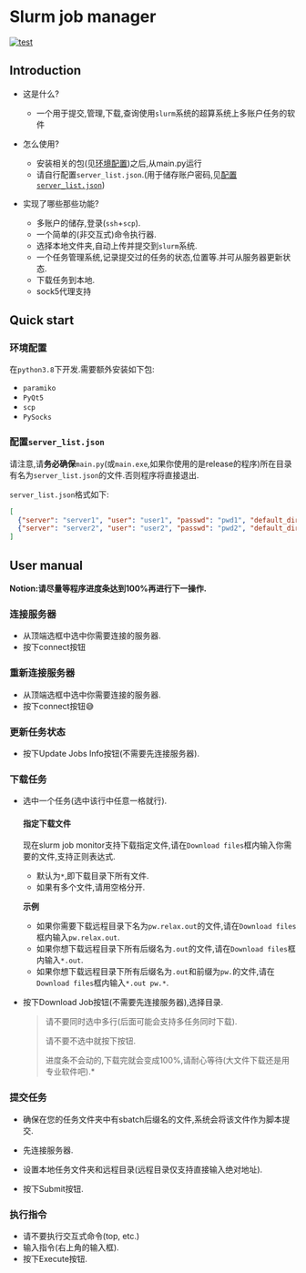 # Slurm job manager

[![test](https://img.shields.io/badge/License-BSD-Green.svg)](https://opensource.org/licenses/BSD-3-Clause)

## Introduction

* 这是什么?
  * 一个用于提交,管理,下载,查询使用`slurm`系统的超算系统上多账户任务的软件

* 怎么使用?
  * 安装相关的包(见[环境配置](#环境配置))之后,从main.py运行
  * 请自行配置`server_list.json`.(用于储存账户密码,见[配置`server_list.json`](#配置`server_list.json`))

* 实现了哪些那些功能?
  * 多账户的储存,登录(`ssh`+`scp`).
  * 一个简单的(非交互式)命令执行器.
  * 选择本地文件夹,自动上传并提交到`slurm`系统.
  * 一个任务管理系统,记录提交过的任务的状态,位置等.并可从服务器更新状态.
  * 下载任务到本地.
  * sock5代理支持

## Quick start

### 环境配置

在`python3.8`下开发.需要额外安装如下包:

* `paramiko`
* `PyQt5`
* `scp`
* `PySocks`

### 配置`server_list.json`

请注意,请**务必确保**`main.py`(或`main.exe`,如果你使用的是release的程序)所在目录有名为`server_list.json`的文件.否则程序将直接退出.

`server_list.json`格式如下:

```json
[
  {"server": "server1", "user": "user1", "passwd": "pwd1", "default_dir": "remote1"},
  {"server": "server2", "user": "user2", "passwd": "pwd2", "default_dir": "remote2"}
]
```

## User manual

**Notion:请尽量等程序进度条达到100%再进行下一操作.**

### 连接服务器

* 从顶端选框中选中你需要连接的服务器.
* 按下connect按钮

### 重新连接服务器

* 从顶端选框中选中你需要连接的服务器.
* 按下connect按钮😅

### 更新任务状态

* 按下Update Jobs Info按钮(不需要先连接服务器).

### 下载任务

* 选中一个任务(选中该行中任意一格就行).

  #### 指定下载文件

  现在slurm job monitor支持下载指定文件,请在`Download files`框内输入你需要的文件,支持正则表达式.

  * 默认为`*`,即下载目录下所有文件.
  * 如果有多个文件,请用空格分开.

  **示例**

  * 如果你需要下载远程目录下名为`pw.relax.out`的文件,请在`Download files`框内输入`pw.relax.out`.
  * 如果你想下载远程目录下所有后缀名为`.out`的文件,请在`Download files`框内输入`*.out`.
  * 如果你想下载远程目录下所有后缀名为`.out`和前缀为`pw.`的文件,请在`Download files`框内输入`*.out pw.*`.

* 按下Download Job按钮(不需要先连接服务器),选择目录.

  > 请不要同时选中多行(后面可能会支持多任务同时下载).
  >
  > 请不要不选中就按下按钮.
  >
  > 进度条不会动的,下载完就会变成100%,请耐心等待(大文件下载还是用专业软件吧).* 

### 提交任务

* 确保在您的任务文件夹中有sbatch后缀名的文件,系统会将该文件作为脚本提交.

* 先连接服务器.
* 设置本地任务文件夹和远程目录(远程目录仅支持直接输入绝对地址).
* 按下Submit按钮.

### 执行指令

* 请不要执行交互式命令(top, etc.)
* 输入指令(右上角的输入框).
* 按下Execute按钮.